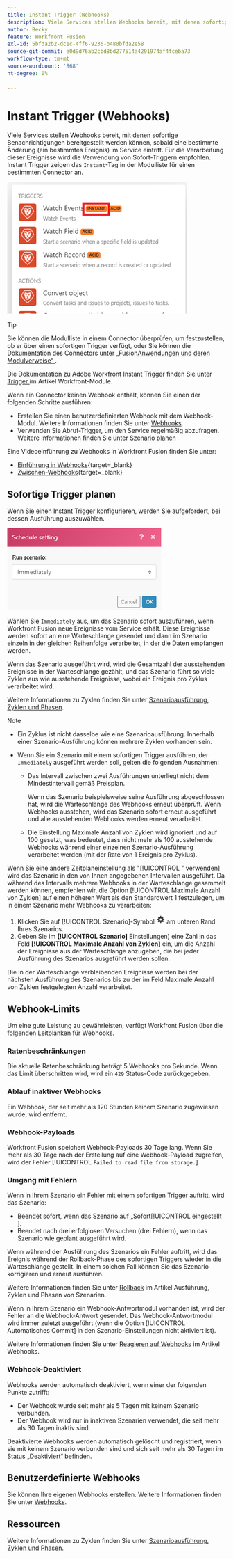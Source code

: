 ```yaml
---
title: Instant Trigger (Webhooks)
description: Viele Services stellen Webhooks bereit, mit denen sofortige Benachrichtigungen bereitgestellt werden können, sobald eine bestimmte Änderung im Service eintritt. Für die Verarbeitung dieser Benachrichtigungen empfehlen wir die Verwendung von Instant Trigger. In diesem Artikel werden die Verwendung und Funktionalität von Instant Triggers in Adobe Workfront Fusion beschrieben.
author: Becky
feature: Workfront Fusion
exl-id: 5bfda2b2-dc1c-4ff6-9236-b480bfda2e58
source-git-commit: e0d9d76ab2cbd8bd277514a4291974af4fceba73
workflow-type: tm+mt
source-wordcount: '868'
ht-degree: 0%

---
```


# Instant Trigger (Webhooks)

Viele Services stellen Webhooks bereit, mit denen sofortige Benachrichtigungen bereitgestellt werden können, sobald eine bestimmte Änderung (ein bestimmtes Ereignis) im Service eintritt. Für die Verarbeitung dieser Ereignisse wird die Verwendung von Sofort-Triggern empfohlen. Instant Trigger zeigen das `Instant`-Tag in der Modulliste für einen bestimmten Connector an.

![Instant](assets/instant.png)

>[!TIP]
>
>Sie können die Modulliste in einem Connector überprüfen, um festzustellen, ob er über einen sofortigen Trigger verfügt, oder Sie können die Dokumentation des Connectors unter „Fusion[Anwendungen und deren Modulverweise“ ](/help/workfront-fusion/references/apps-and-modules/apps-and-modules-toc.md).
>
>Die Dokumentation zu Adobe Workfront Instant Trigger finden Sie unter [Trigger ](/help/workfront-fusion/references/apps-and-modules/adobe-connectors/workfront-modules.md#triggers) im Artikel Workfront-Module.

Wenn ein Connector keinen Webhook enthält, können Sie einen der folgenden Schritte ausführen:

* Erstellen Sie einen benutzerdefinierten Webhook mit dem Webhook-Modul.
Weitere Informationen finden Sie unter [Webhooks](/help/workfront-fusion/references/apps-and-modules/universal-connectors/webhooks-updated.md).
* Verwenden Sie Abruf-Trigger, um den Service regelmäßig abzufragen.
Weitere Informationen finden Sie unter [Szenario planen](/help/workfront-fusion/create-scenarios/config-scenarios-settings/schedule-a-scenario.md)

Eine Videoeinführung zu Webhooks in Workfront Fusion finden Sie unter:

* [Einführung in Webhooks](https://video.tv.adobe.com/v/3427025/){target=_blank}
* [Zwischen-Webhooks](https://video.tv.adobe.com/v/3427030/){target=_blank}

## Sofortige Trigger planen

Wenn Sie einen Instant Trigger konfigurieren, werden Sie aufgefordert, bei dessen Ausführung auszuwählen.

![Zeitplaneinstellung](assets/schedule-setting.png)

Wählen Sie `Immediately` aus, um das Szenario sofort auszuführen, wenn Workfront Fusion neue Ereignisse vom Service erhält. Diese Ereignisse werden sofort an eine Warteschlange gesendet und dann im Szenario einzeln in der gleichen Reihenfolge verarbeitet, in der die Daten empfangen werden.

Wenn das Szenario ausgeführt wird, wird die Gesamtzahl der ausstehenden Ereignisse in der Warteschlange gezählt, und das Szenario führt so viele Zyklen aus wie ausstehende Ereignisse, wobei ein Ereignis pro Zyklus verarbeitet wird.

Weitere Informationen zu Zyklen finden Sie unter [Szenarioausführung, Zyklen und Phasen](/help/workfront-fusion/references/scenarios/scenario-execution-cycles-phases.md).

>[!NOTE]
>
>* Ein Zyklus ist nicht dasselbe wie eine Szenarioausführung. Innerhalb einer Szenario-Ausführung können mehrere Zyklen vorhanden sein.
>* Wenn Sie ein Szenario mit einem sofortigen Trigger ausführen, der `Immediately` ausgeführt werden soll, gelten die folgenden Ausnahmen:
>
>     * Das Intervall zwischen zwei Ausführungen unterliegt nicht dem Mindestintervall gemäß Preisplan.
>
>       Wenn das Szenario beispielsweise seine Ausführung abgeschlossen hat, wird die Warteschlange des Webhooks erneut überprüft. Wenn Webhooks ausstehen, wird das Szenario sofort erneut ausgeführt und alle ausstehenden Webhooks werden erneut verarbeitet.
>   
>     * Die Einstellung Maximale Anzahl von Zyklen wird ignoriert und auf 100 gesetzt, was bedeutet, dass nicht mehr als 100 ausstehende Webhooks während einer einzelnen Szenario-Ausführung verarbeitet werden (mit der Rate von 1 Ereignis pro Zyklus).
>


Wenn Sie eine andere Zeitplaneinstellung als &quot;[!UICONTROL &quot; verwenden] wird das Szenario in den von Ihnen angegebenen Intervallen ausgeführt. Da während des Intervalls mehrere Webhooks in der Warteschlange gesammelt werden können, empfehlen wir, die Option [!UICONTROL Maximale Anzahl von Zyklen] auf einen höheren Wert als den Standardwert 1 festzulegen, um in einem Szenario mehr Webhooks zu verarbeiten:

1. Klicken Sie auf [!UICONTROL Szenario]-Symbol ![Szenario-Einstellungen](assets/scenario-settings-icon.png) am unteren Rand Ihres Szenarios.
1. Geben Sie im **[!UICONTROL Szenario]** Einstellungen) eine Zahl in das Feld **[!UICONTROL Maximale Anzahl von Zyklen]** ein, um die Anzahl der Ereignisse aus der Warteschlange anzugeben, die bei jeder Ausführung des Szenarios ausgeführt werden sollen.

Die in der Warteschlange verbleibenden Ereignisse werden bei der nächsten Ausführung des Szenarios bis zu der im Feld Maximale Anzahl von Zyklen festgelegten Anzahl verarbeitet.

## Webhook-Limits

Um eine gute Leistung zu gewährleisten, verfügt Workfront Fusion über die folgenden Leitplanken für Webhooks.

### Ratenbeschränkungen

Die aktuelle Ratenbeschränkung beträgt 5 Webhooks pro Sekunde. Wenn das Limit überschritten wird, wird ein `429` Status-Code zurückgegeben.

### Ablauf inaktiver Webhooks

Ein Webhook, der seit mehr als 120 Stunden keinem Szenario zugewiesen wurde, wird entfernt.

### Webhook-Payloads

Workfront Fusion speichert Webhook-Payloads 30 Tage lang. Wenn Sie mehr als 30 Tage nach der Erstellung auf eine Webhook-Payload zugreifen, wird der Fehler [!UICONTROL `Failed to read file from storage.`]

### Umgang mit Fehlern

Wenn in Ihrem Szenario ein Fehler mit einem sofortigen Trigger auftritt, wird das Szenario:

* Beendet sofort, wenn das Szenario auf „Sofort[!UICONTROL  eingestellt ].
* Beendet nach drei erfolglosen Versuchen (drei Fehlern), wenn das Szenario wie geplant ausgeführt wird.

Wenn während der Ausführung des Szenarios ein Fehler auftritt, wird das Ereignis während der Rollback-Phase des sofortigen Triggers wieder in die Warteschlange gestellt. In einem solchen Fall können Sie das Szenario korrigieren und erneut ausführen.

Weitere Informationen finden Sie unter [Rollback](/help/workfront-fusion/references/scenarios/scenario-execution-cycles-phases.md#rollback) im Artikel Ausführung, Zyklen und Phasen von Szenarien.

Wenn in Ihrem Szenario ein Webhook-Antwortmodul vorhanden ist, wird der Fehler an die Webhook-Antwort gesendet. Das Webhook-Antwortmodul wird immer zuletzt ausgeführt (wenn die Option [!UICONTROL Automatisches Commit] in den Szenario-Einstellungen nicht aktiviert ist).

Weitere Informationen finden Sie unter [Reagieren auf Webhooks](/help/workfront-fusion/references/apps-and-modules/universal-connectors/webhooks-updated.md#responding-to-webhooks) im Artikel Webhooks.

### Webhook-Deaktiviert

Webhooks werden automatisch deaktiviert, wenn einer der folgenden Punkte zutrifft:

* Der Webhook wurde seit mehr als 5 Tagen mit keinem Szenario verbunden.
* Der Webhook wird nur in inaktiven Szenarien verwendet, die seit mehr als 30 Tagen inaktiv sind.

Deaktivierte Webhooks werden automatisch gelöscht und registriert, wenn sie mit keinem Szenario verbunden sind und sich seit mehr als 30 Tagen im Status „Deaktiviert“ befinden.

## Benutzerdefinierte Webhooks

Sie können Ihre eigenen Webhooks erstellen. Weitere Informationen finden Sie unter [Webhooks](/help/workfront-fusion/references/apps-and-modules/universal-connectors/webhooks-updated.md).

## Ressourcen

Weitere Informationen zu Zyklen finden Sie unter [Szenarioausführung, Zyklen und Phasen](/help/workfront-fusion/references/scenarios/scenario-execution-cycles-phases.md).
